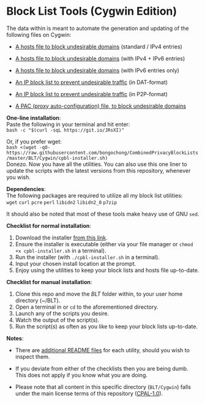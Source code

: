 # Block List Tools (Cygwin Edition)
The data within is meant to automate the generation and updating of the following files on Cygwin:  

- [A hosts file to block undesirable domains](https://github.com/bongochong/CombinedPrivacyBlockLists/blob/master/BLT/Cygwin/update-hosts.sh) (standard / IPv4 entries)  

- [A hosts file to block undesirable domains](https://github.com/bongochong/CombinedPrivacyBlockLists/blob/master/BLT/Cygwin/update-hosts-dual.sh) (with IPv4 + IPv6 entries)  

- [A hosts file to block undesirable domains](https://github.com/bongochong/CombinedPrivacyBlockLists/blob/master/BLT/Cygwin/update-hosts-six.sh) (with IPv6 entries only)  

- [An IP block list to prevent undesirable traffic](https://github.com/bongochong/CombinedPrivacyBlockLists/blob/master/BLT/Cygwin/update-btdat.sh) (in DAT-format)  

- [An IP block list to prevent undesirable traffic](https://github.com/bongochong/CombinedPrivacyBlockLists/blob/master/BLT/Cygwin/update-btp2p.sh) (in P2P-format)  

- [A PAC (proxy auto-configuration) file, to block undesirable domains](https://github.com/bongochong/CombinedPrivacyBlockLists/blob/master/BLT/Cygwin/update-pac.sh)  

**One-line installation**:  
Paste the following in your terminal and hit enter:  
`bash -c "$(curl -sqL https://git.io/JRsXI)"`  

Or, if you prefer wget:  
`bash <(wget -qO- https://raw.githubusercontent.com/bongochong/CombinedPrivacyBlockLists/master/BLT/Cygwin/cpbl-installer.sh)`  
Donezo. Now you have all the utilities. You can also use this one liner to update the scripts with the latest versions from this repository, whenever you wish.

**Dependencies**:  
The following packages are required to utilize all my block list utilities:  
`wget` `curl` `pcre` `perl` `libidn2` `libidn2_0` `p7zip`
  
It should also be noted that most of these tools make heavy use of GNU `sed`.
  
**Checklist for normal installation**:
1. Download the installer [from this link](https://raw.githubusercontent.com/bongochong/CombinedPrivacyBlockLists/master/BLT/Cygwin/cpbl-installer.sh).
2. Ensure the installer is executable (either via your file manager or `chmod +x cpbl-installer.sh` in a terminal).
3. Run the installer (with `./cpbl-installer.sh` in a terminal).
4. Input your chosen install location at the prompt.
5. Enjoy using the utilities to keep your block lists and hosts file up-to-date.
  
**Checklist for manual installation**:
1. Clone this repo and move the *BLT* folder within, to your user home directory (~/BLT).
2. Open a terminal in or `cd` to the aforementioned directory.
3. Launch any of the scripts you desire.
4. Watch the output of the script(s).
5. Run the script(s) as often as you like to keep your block lists up-to-date.  
  
**Notes**:
- There are [additional README files](https://github.com/bongochong/CombinedPrivacyBlockLists/tree/master/BLT/Cygwin/readmes) for each utility, should you wish to inspect them.

- If you deviate from either of the checklists then you are being dumb. This does not apply if you know what you are doing.

- Please note that all content in this specific directory (`BLT/Cygwin`) falls under the main license terms of this repository ([CPAL-1.0](https://github.com/bongochong/CombinedPrivacyBlockLists/blob/master/LICENSE.md)).
